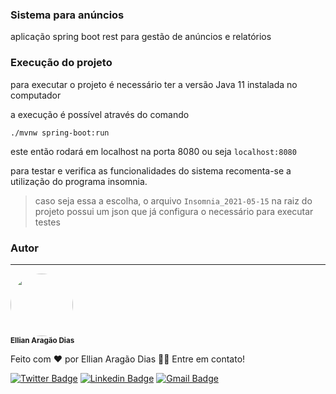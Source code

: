 ### Sistema para anúncios

aplicação spring boot rest para gestão de anúncios e relatórios
### Execução do projeto

para executar o projeto é necessário ter a versão Java 11 instalada no computador

a execução é possível através do comando

```shell
./mvnw spring-boot:run
```

este então rodará em localhost na porta 8080 ou seja `localhost:8080`

para testar e verifica as funcionalidades do sistema recomenta-se a utilização do programa insomnia.

> caso seja essa a escolha, o arquivo `Insomnia_2021-05-15` na raiz do projeto possui um json que já configura o necessário para executar testes
### Autor

---

 <img style="border-radius: 50%;" src="https://avatars1.githubusercontent.com/u/52057913?s=400&u=222dffcab5586f0eb4efcbff06caa868450f6b8a&v=4" width="100px;" alt=""/>
 <br />
 <sub><b>Ellian Aragão Dias</b></sub></a>


Feito com ❤️ por Ellian Aragão Dias 👋🏽 Entre em contato!

[![Twitter Badge](https://img.shields.io/badge/-@AragaoEllian-1ca0f1?style=flat-square&labelColor=1ca0f1&logo=twitter&logoColor=white&link=https://twitter.com/AragaoEllian)](https://twitter.com/AragaoEllian) [![Linkedin Badge](https://img.shields.io/badge/-Ellian-blue?style=flat-square&logo=Linkedin&logoColor=white&link=https://www.linkedin.com/in/ellian-arag%C3%A3o-dias-22192a159/)](https://www.linkedin.com/in/ellian-arag%C3%A3o-dias-22192a159/) 
[![Gmail Badge](https://img.shields.io/badge/-ellian.aragao@gmail.com-c14438?style=flat-square&logo=Gmail&logoColor=white&link=mailto:ellian.aragao@gmail.com)](mailto:ellian.aragao@gmail.com)
